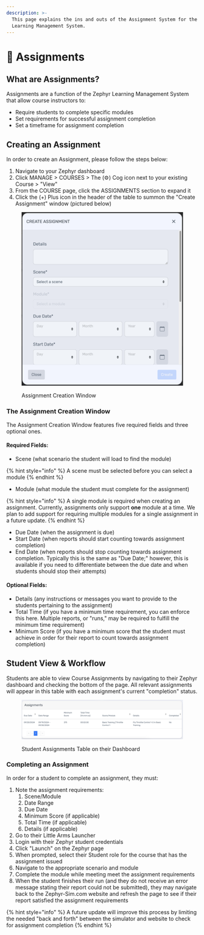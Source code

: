 ```yaml
---
description: >-
  This page explains the ins and outs of the Assignment System for the Zephyr
  Learning Management System.
---
```


# 📑 Assignments

## What are Assignments?

Assignments are a function of the Zephyr Learning Management System that allow course instructors to:&#x20;

* Require students to complete specific modules
* Set requirements for successful assignment completion
* Set a timeframe for assignment completion

## Creating an Assignment

In order to create an Assignment, please follow the steps below:

1. Navigate to your Zephyr dashboard
2. Click MANAGE > COURSES > The (⚙️) Cog icon next to your existing Course > "View"
3. From the COURSE page, click the ASSIGNMENTS section to expand it
4. Click the (+) Plus icon in the header of the table to summon the "Create Assignment" window (pictured below)

<figure><img src="../.gitbook/assets/image (16).png" alt=""><figcaption><p>Assignment Creation Window</p></figcaption></figure>

### The Assignment Creation Window

The Assignment Creation Window features five required fields and three optional ones.

#### Required Fields:

* Scene (what scenario the student will load to find the module)

{% hint style="info" %}
A scene must be selected before you can select a module
{% endhint %}

* Module (what module the student must complete for the assignment)

{% hint style="info" %}
A single module is required when creating an assignment. Currently, assignments only support **one** module at a time. We plan to add support for requiring multiple modules for a single assignment in a future update.
{% endhint %}

* Due Date (when the assignment is due)
* Start Date (when reports should start counting towards assignment completion)
* End Date (when reports should stop counting towards assignment completion. Typically this is the same as "Due Date;" however, this is available if you need to differentiate between the due date and when students should stop their attempts)

#### Optional Fields:

* Details (any instructions or messages you want to provide to the students pertaining to the assignment)
* Total Time (if you have a minimum time requirement, you can enforce this here. Multiple reports, or "runs," may be required to fulfill the minimum time requirement)
* Minimum Score (if you have a minimum score that the student must achieve in order for their report to count towards assignment completion)

## Student View & Workflow

Students are able to view Course Assignments by navigating to their Zephyr dashboard and checking the bottom of the page. All relevant assignments will appear in this table with each assignment's current "completion" status.

<figure><img src="../.gitbook/assets/image (1) (1) (1).png" alt=""><figcaption><p>Student Assignments Table on their Dashboard</p></figcaption></figure>

### Completing an Assignment

In order for a student to complete an assignment, they must:

1. Note the assignment requirements:
   1. Scene/Module
   2. Date Range
   3. Due Date
   4. Minimum Score (if applicable)
   5. Total Time (if applicable)
   6. Details (if applicable)
2. Go to their Little Arms Launcher
3. Login with their Zephyr student credentials
4. Click "Launch" on the Zephyr page
5. When prompted, select their Student role for the course that has the assignment issued
6. Navigate to the appropriate scenario and module
7. Complete the module while meeting meet the assignment requirements
8. When the student finishes their run (and they do not receive an error message stating their report could not be submitted), they may navigate back to the Zephyr-Sim.com website and refresh the page to see if their report satisfied the assignment requirements

{% hint style="info" %}
A future update will improve this process by limiting the needed "back and forth" between the simulator and website to check for assignment completion
{% endhint %}
